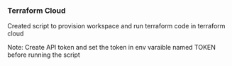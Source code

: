 ### Terraform Cloud

Created script to provision workspace and run terraform code in terraform cloud

Note: Create API token and set the token in env varaible named TOKEN before running the script